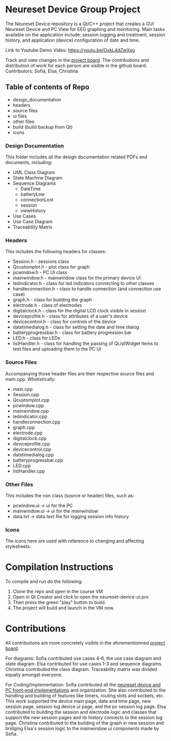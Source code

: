 # Neureset Device Group Project

The Neureset Device repository is a Qt/C++ project that creates a GUI Neureset Device
and PC View for EEG graphing and monitoring. Main tasks available on the 
application include: session logging and treatment, session history, and application
(device) configuration of date and time.

Link to Youtube Demo Video: https://youtu.be/OxkL4dZwXso

Track and view changes in the [project board](https://www.drupal.org/project/issues/admin_menu](https://github.com/users/ludigrizz/projects/1)). The contributions 
and distribution of work for each person are visible in the github board.
Contributors: Sofia, Elsa, Christina

## Table of contents of Repo

- design_documentation
- headers
- source files
- ui files
- other files
- build (build backup from Qt)
- icons

### Design Documentation
This folder includes all the design documentation related PDFs and documents, including:
- UML Class Diagram
- State Machine Diagram
- Sequence Diagrams
    - DateTime
    - batteryLow
    - connectionLost
    - session
    - viewHistory
- Use Cases
- Use Case Diagram
- Traceability Matrix

### Headers
This includes the following headers for classes:
- Session.h - sessions class
- Qcustomplot.h - plot class for graph
- pcwindow.h - PC UI class
- mainwindow.h - mainwindow class for the primary device UI
- ledindicator.h - class for led indicators connecting to other classes
- handleconnection.h - class to handle connection (and connection use case)
- graph.h - class for building the graph
- electrode.h - class of electrodes 
- digitalclock.h - class for the digital LCD clock visible in session
- deviceprofile.h - class for attributes of a user's device
- devicecontrol.h - class for controls of the device
- datetimedialog.h - class for setting the date and time dialog
- batteryprogressbar.h - class for battery progression bar
- LED.h - class for LEDs
- listHandler.h - class for handling the passing of QListWidget items to text files and uploading them to the PC UI

### Source Files
Accompanying those header files are their respective source files and main.cpp. Wholistically:
- main.cpp
- Session.cpp
- Qcustomplot.cpp
- pcwindow.cpp
- mainwindow.cpp
- ledindicator.cpp
- handleconnection.cpp
- graph.cpp
- electrode.cpp
- digitalclock.cpp
- deviceprofile.cpp
- devicecontrol.cpp
- datetimedialog.cpp
- batteryprogressbar.cpp
- LED.cpp
- listHandler.cpp

### Other Files
This includes the non class (source or header) files, such as:
- pcwindow.ui -> ui for the PC
- mainwindow.ui -> ui for the mainwindow
- data.txt -> data text file for logging session info history

### Icons
The icons here are used with reference to changing and affecting stylesheets.

# Compilation Instructions
To compile and run do the following:
1. Clone the repo and open in the course VM
2. Open in Qt Creator and click to open the neureset-device-ui.pro
3. Then press the green "play" button to build.
4. The project will build and launch in the VM now.

# Contributions
All contributions are more concretely visible in the aforementionned [project board](https://www.drupal.org/project/issues/admin_menu](https://github.com/users/ludigrizz/projects/1)).

For diagrams: 
    Sofia contributed use cases 4-6, the use case diagram and state diagram.
    Elsa contributed for use cases 1-3 and sequence diagrams.
    Christina contributed the class diagram.
    Traceability matrix was divided equally amongst everyone.

For Coding/Implementation:
    Sofia contributed all the [neureset device and PC front-end implementations](https://github.com/ludigrizz/3004_Final_Project/issues/23) and organization. She also contributed to the handling and building of features like             timers, routing slots and sockets, etc. This work supported the device main page, date and time page, new session page, session log device ui page, and the pc session log page.
    Elsa contributed to building the session and electrode logic and classes that support the new session pages and its history connects to the session log page.
    Christina contributed to the building of the graph in new session and bridging Elsa's session logic to the mainwindow ui components made by Sofia.
    
